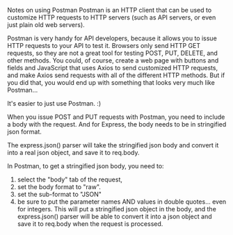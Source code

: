 Notes on using Postman
Postman is an HTTP client that can be used to customize HTTP requests to HTTP servers (such as API servers, or even just plain old web servers).

Postman is very handy for API developers, because it allows you to issue HTTP requests to your API to test it. Browsers only send HTTP GET requests, so they are not a great tool for testing POST, PUT, DELETE, and other methods. You could, of course, create a web page with buttons and fields and JavaScript that uses Axios to send customized HTTP requests, and make Axios send requests with all of the different HTTP methods. But if you did that, you would end up with something that looks very much like Postman...

It's easier to just use Postman. :)

When you issue POST and PUT requests with Postman, you need to include a body with the request. And for Express, the body needs to be in stringified json format.

The express.json() parser will take the stringified json body and convert it into a real json object, and save it to req.body.

In Postman, to get a stringified json body, you need to:

1. select the "body" tab of the request,
2. set the body format to "raw".
3. set the sub-format to "JSON"
4. be sure to put the parameter names AND values in double quotes... even for integers.
This will put a stringified json object in the body, and the express.json() parser will be able to convert it into a json object and save it to req.body when the request is processed.